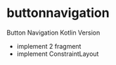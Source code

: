 # buttonnavigation
Button Navigation Kotlin Version
- implement 2 fragment
- implement ConstraintLayout
